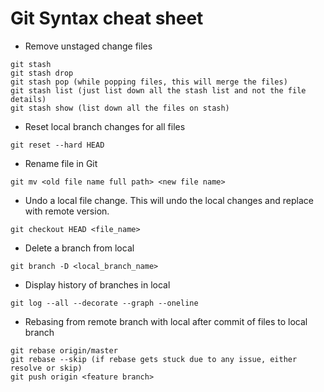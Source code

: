 # Git Syntax cheat sheet

* Remove unstaged change files
```
git stash
git stash drop
git stash pop (while popping files, this will merge the files)
git stash list (just list down all the stash list and not the file details)
git stash show (list down all the files on stash)
```

* Reset local branch changes for all files
```
git reset --hard HEAD
```
* Rename file in Git
```
git mv <old file name full path> <new file name>
```
* Undo a local file change. This will undo the local changes and replace with remote version.
```
git checkout HEAD <file_name>
```
* Delete a branch from local
```
git branch -D <local_branch_name>
```

* Display history of branches in local
```
git log --all --decorate --graph --oneline
```

* Rebasing from remote branch with local after commit of files to local branch
```
git rebase origin/master
git rebase --skip (if rebase gets stuck due to any issue, either resolve or skip)
git push origin <feature branch>
```
